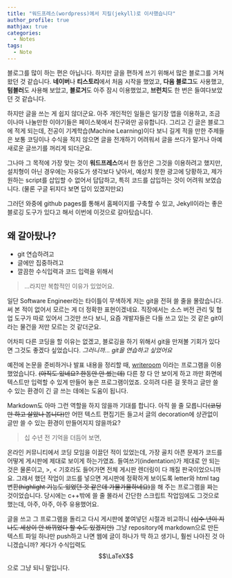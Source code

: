 ```yaml
---
title: "워드프레스(wordpress)에서 지킬(jekyll)로 이사했습니다"
author_profile: true
mathjax: true
categories:
  - Notes
tags:
  - Note
---
```


블로그를 많이 하는 편은 아닙니다. 하지만 글을 편하게 쓰기 위해서 많은 블로그를 거쳐 왔던 것 같습니다. **네이버**나 **티스토리**에서 처음 시작을 했었고,
**다음 블로그**도 사용했고, **텀블러**도 사용해 보았고, **블로거**도 아주 잠시 이용했었고, **브런치**도 한 번은 들여다보았던 것 같습니다. 

하지만 글을 쓰는 게 쉽지 않더군요. 아주 개인적인 일들은 일기장 앱을 이용하고, 조금이나마 나눌만한 이야기들은 페이스북에서 친구와만 공유합니다.
그리고 긴 글은 블로그에 적게 되는데, 전공이 기계학습(Machine Learning)이다 보니 길게 적을 만한 주제들은 보통 코딩이나 수식을 적지 않으면 글을 전개하기 어려워서
글을 쓰다가 말거나 아예 새로운 글쓰기를 꺼리게 되더군요.

그나마 그 목적에 가장 맞는 것이 **워드프레스**여서 한 동안은 그것을 이용하려고 했지만, 설치형이 아닌 경우에는 자유도가 생각보다 낮아서, 예상치 못한 광고에 당황하고,
제가 원하는 script를 삽입할 수 없어서 답답하고, 특히 코드를 삽입하는 것이 어려워 보였습니다. (물론 구글 뒤지다 보면 답이 있겠지만요)

그러던 와중에 github pages를 통해서 홈페이지를 구축할 수 있고, Jekyll이라는 좋은 블로깅 도구가 있다고 해서 이번에 이것으로 갈아탔습니다.

왜 갈아탔나?
-----------

* git 연습하려고
* 글에만 집중하려고
* 깔끔한 수식입력과 코드 입력을 위해서

> ...라지만 복합적인 이유가 있었어요.

일단 Software Engineer라는 타이틀이 무색하게 저는 git을 전혀 쓸 줄을 몰랐습니다. 써 본 적이 없어서 모르는 게 더 정확한 표현이겠네요.
직장에서는 소스 버전 관리 및 협업 도구가 따로 있어서 그것만 쓰다 보니, 요즘 개발자들은 다들 쓰고 있는 것 같은 git이라는 물건을 저만 모르는 것 같더군요.

어차피 다른 코딩을 할 이유는 없겠고, 블로깅을 하기 위해서 git을 만져볼 기회가 있다면 그것도 좋겠다 싶었습니다. *그러니까... git을 연습하고 싶었어요*

예전에 논문을 준비하거나 발표 내용을 정리할 때, [writeroom](http://www.hogbaysoftware.com/products/writeroom) 이라는 프로그램을 이용했었습니다. ~~(아직도 있네요? 한동안 안 썼는데)~~ 다른 창 다 안 보이게 하고 까만 화면에 텍스트만 입력할 수 있게 만들어 놓은 프로그램이었죠. 오히려 다른 걸 못하고 글만 쓸 수 있는 환경이 긴 글 쓰는 데에는 도움이 됩니다.

Markdown도 아마 그런 역할을 하지 않을까 기대를 합니다. 아직 쓸 줄 모릅니다~~(코딩만 하고 살았나 봅니다)~~만 어떤 텍스트 편집기든 들고서 글의 decoration에 상관없이 글만 쓸 수 있는 환경이 만들어지지 않을까요?

> 십 수년 전 기억을 더듬어 보면,

온라인 커뮤니티에서 코딩 모임을 이끌던 적이 있었는데, 가장 골치 아픈 문제가 코드를 어떻게 게시판에 제대로 보이게 하는가였죠. 들여쓰기(indentation)가 제대로 안 되는 것은 물론이고, >, < 기호라도 들어가면 전체 게시판 렌더링이 다 깨질 판국이었으니까요. 그래서 했던 작업이 코드를 넣으면 게시판에 정확하게 보이도록 letter와 html tag 변환~~(highlight 기능도 있었던 것 같은데 가물가물하네요)~~을 해 주는 프로그램을 짜는 것이었습니다. 당시에는 c++밖에 쓸 줄 몰라서 간단한 스크립트 작업임에도 그것으로 했는데, 아주, 아주, 아주 유용했어요.

글을 쓰고 그 프로그램을 돌리고 다시 게시판에 붙여넣던 시절과 비교하니 ~~(십수 년이 지나도 세상이 안 바뀌었다 할 수도 있겠지만)~~ 그냥 repository에 markdown으로 만든 텍스트 파일 하나만 push하고 나면 웹에 글이 하나가 딱 하고 생기니, 훨씬 나아진 것 아니겠습니까? 게다가 수식입력도 $$\LaTeX$$으로 그냥 되니 말입니다.
